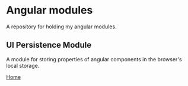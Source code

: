 # Angular modules

A repository for holding my angular modules.

## UI Persistence Module

A module for storing properties of angular components in the browser's local storage.

[Home](https://zsizsik.github.io/angular-modules/)
